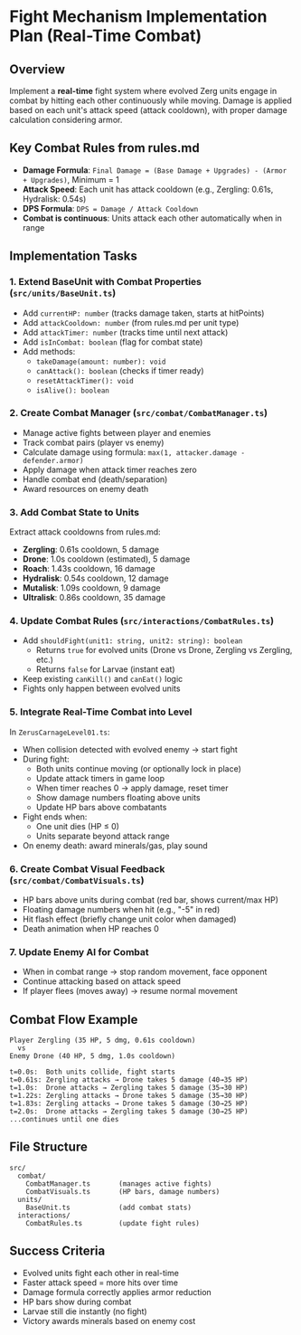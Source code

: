 # Fight Mechanism Implementation Plan (Real-Time Combat)

## Overview
Implement a **real-time** fight system where evolved Zerg units engage in combat by hitting each other continuously while moving. Damage is applied based on each unit's attack speed (attack cooldown), with proper damage calculation considering armor.

## Key Combat Rules from rules.md
- **Damage Formula**: `Final Damage = (Base Damage + Upgrades) - (Armor + Upgrades)`, Minimum = 1
- **Attack Speed**: Each unit has attack cooldown (e.g., Zergling: 0.61s, Hydralisk: 0.54s)
- **DPS Formula**: `DPS = Damage / Attack Cooldown`
- **Combat is continuous**: Units attack each other automatically when in range

## Implementation Tasks

### 1. Extend BaseUnit with Combat Properties (`src/units/BaseUnit.ts`)
- Add `currentHP: number` (tracks damage taken, starts at hitPoints)
- Add `attackCooldown: number` (from rules.md per unit type)
- Add `attackTimer: number` (tracks time until next attack)
- Add `isInCombat: boolean` (flag for combat state)
- Add methods:
  - `takeDamage(amount: number): void`
  - `canAttack(): boolean` (checks if timer ready)
  - `resetAttackTimer(): void`
  - `isAlive(): boolean`

### 2. Create Combat Manager (`src/combat/CombatManager.ts`)
- Manage active fights between player and enemies
- Track combat pairs (player vs enemy)
- Calculate damage using formula: `max(1, attacker.damage - defender.armor)`
- Apply damage when attack timer reaches zero
- Handle combat end (death/separation)
- Award resources on enemy death

### 3. Add Combat State to Units
Extract attack cooldowns from rules.md:
- **Zergling**: 0.61s cooldown, 5 damage
- **Drone**: 1.0s cooldown (estimated), 5 damage
- **Roach**: 1.43s cooldown, 16 damage
- **Hydralisk**: 0.54s cooldown, 12 damage
- **Mutalisk**: 1.09s cooldown, 9 damage
- **Ultralisk**: 0.86s cooldown, 35 damage

### 4. Update Combat Rules (`src/interactions/CombatRules.ts`)
- Add `shouldFight(unit1: string, unit2: string): boolean`
  - Returns `true` for evolved units (Drone vs Drone, Zergling vs Zergling, etc.)
  - Returns `false` for Larvae (instant eat)
- Keep existing `canKill()` and `canEat()` logic
- Fights only happen between evolved units

### 5. Integrate Real-Time Combat into Level
In `ZerusCarnageLevel01.ts`:
- When collision detected with evolved enemy → start fight
- During fight:
  - Both units continue moving (or optionally lock in place)
  - Update attack timers in game loop
  - When timer reaches 0 → apply damage, reset timer
  - Show damage numbers floating above units
  - Update HP bars above combatants
- Fight ends when:
  - One unit dies (HP ≤ 0)
  - Units separate beyond attack range
- On enemy death: award minerals/gas, play sound

### 6. Create Combat Visual Feedback (`src/combat/CombatVisuals.ts`)
- HP bars above units during combat (red bar, shows current/max HP)
- Floating damage numbers when hit (e.g., "-5" in red)
- Hit flash effect (briefly change unit color when damaged)
- Death animation when HP reaches 0

### 7. Update Enemy AI for Combat
- When in combat range → stop random movement, face opponent
- Continue attacking based on attack speed
- If player flees (moves away) → resume normal movement

## Combat Flow Example
```
Player Zergling (35 HP, 5 dmg, 0.61s cooldown)
  vs
Enemy Drone (40 HP, 5 dmg, 1.0s cooldown)

t=0.0s:  Both units collide, fight starts
t=0.61s: Zergling attacks → Drone takes 5 damage (40→35 HP)
t=1.0s:  Drone attacks → Zergling takes 5 damage (35→30 HP)
t=1.22s: Zergling attacks → Drone takes 5 damage (35→30 HP)
t=1.83s: Zergling attacks → Drone takes 5 damage (30→25 HP)
t=2.0s:  Drone attacks → Zergling takes 5 damage (30→25 HP)
...continues until one dies
```

## File Structure
```
src/
  combat/
    CombatManager.ts       (manages active fights)
    CombatVisuals.ts       (HP bars, damage numbers)
  units/
    BaseUnit.ts            (add combat stats)
  interactions/
    CombatRules.ts         (update fight rules)
```

## Success Criteria
- Evolved units fight each other in real-time
- Faster attack speed = more hits over time
- Damage formula correctly applies armor reduction
- HP bars show during combat
- Larvae still die instantly (no fight)
- Victory awards minerals based on enemy cost